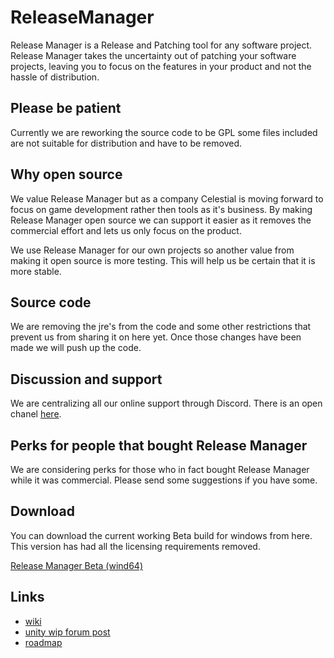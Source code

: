 # ReleaseManager

Release Manager is a Release and Patching tool for any software project. Release Manager takes the uncertainty out of patching your software projects, leaving you to focus on the features in your product and not the hassle of distribution.

## Please be patient

Currently we are reworking the source code to be GPL some files included are not suitable for distribution and have to be removed.

## Why open source

We value Release Manager but as a company Celestial is moving forward to focus on game development rather then tools as it's business. By making Release Manager open source we can support it easier as it removes the commercial effort and lets us only focus on the product.

We use Release Manager for our own projects so another value from making it open source is more testing. This will help us be certain that it is more stable.

## Source code

We are removing the jre's from the code and some other restrictions that prevent us from sharing it on here yet. Once those changes have been made we will push up the code.

## Discussion and support

We are centralizing all our online support through Discord. There is an open chanel [here](https://discord.gg/H9ftykS).

## Perks for people that bought Release Manager

We are considering perks for those who in fact bought Release Manager while it was commercial. Please send some suggestions if you have some.

## Download

You can download the current working Beta build for windows from here. This version has had all the licensing requirements removed.

[Release Manager Beta (wind64)](http://releasemanager.celestial-games.com/beta/ReleaseManagerBeta64.msi)

## Links

- [wiki](http://info.celestial-games.com/doku.php?id=releasemanager)
- [unity wip forum post](https://forum.unity.com/threads/wip-release-manager-installer-patcher-launcher.313569/)
- [roadmap](https://trello.com/b/qxZ8ye1M/release-manager)
